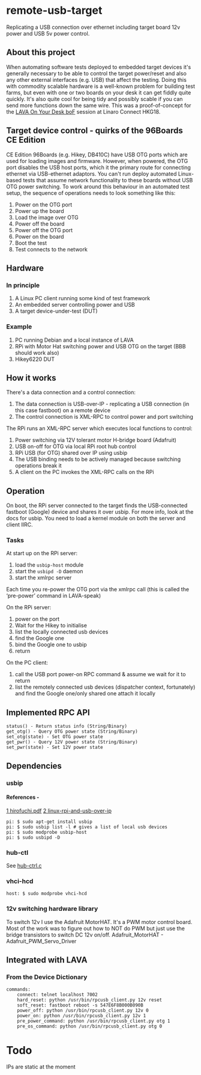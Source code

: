 # remote-usb-target
Replicating a USB connection over ethernet including target board 12v power and USB 5v power control.

## About this project
When automating software tests deployed to embedded target devices it's generally necessary to be able to control the target 
power/reset and also any other external interfaces (e.g. USB) that affect the testing. Doing this with commodity scalable
hardware is a well-known problem for building test farms, but even with one or two boards on your desk it can get fiddly
quite quickly. It's also quite cool for being tidy and possibly scable if you can send more functions down the same wire.
This was a proof-of-concept for the [LAVA On Your Desk boF](http://connect.linaro.org/resource/hkg18/hkg18-tr11/) 
session at Linaro Connect HKG18.

## Target device control - quirks of the 96Boards CE Edition
CE Edition 96Boards (e.g. Hikey, DB410C) have USB OTG ports which are used for loading images and firmware. However, when 
powered, the OTG port disables the USB host ports, which it the primary route for connecting ethernet via USB-ethernet adaptors.
You can't run deploy automated Linux-based tests that assume network functionality to these boards without USB OTG power 
switching. 
To work around this behaviour in an automated test setup, the sequence of operations needs to look something like this:
1. Power on the OTG port
2. Power up the board
3. Load the image over OTG
4. Power off the board
5. Power off the OTG port
6. Power on the board
7. Boot the test
8. Test connects to the network

## Hardware
### In principle
1. A Linux PC client running some kind of test framework
2. An embedded server controlling power and USB
3. A target device-under-test (DUT)
### Example
1. PC running Debian and a local instance of LAVA
2. RPi with Motor Hat switching power and USB OTG on the target (BBB should work also)
3. Hikey6220 DUT

## How it works
There's a data connection and a control connection:
1. The data connection is USB-over-IP - replicating a USB connection (in this case fastboot) on a remote device
2. The control connection is XML-RPC to control power and port switching

The RPi runs an XML-RPC server which executes local functions to control:
1. Power switching via 12V tolerant motor H-bridge board (Adafruit)
2. USB on-off for OTG via local RPi root hub control
3. RPi USB (for OTG) shared over IP using usbip
4. The USB binding needs to be actively managed because switching operations break it
5. A client on the PC invokes the XML-RPC calls on the RPi

## Operation
On boot, the RPi server connected to the target finds the USB-connected fastboot (Google) device and shares it over usbip.
For more info, look at the docs for usbip. You need to load a kernel module on both the server and client IIRC.

### Tasks
At start up on the RPi server:
1. load the `usbip-host` module
2. start the `usbipd -D` daemon
3. start the xmlrpc server 

Each time you re-power the OTG port via the xmlrpc call (this is called the ‘pre-power’ command in LAVA-speak)

On the RPi server:
1. power on the port
2. Wait for the Hikey to initialise
3. list the locally connected usb devices
4. find the Google one 
5. bind the Google one to usbip
6. return

On the PC client:
1. call the USB port power-on RPC command & assume we wait for it to return
2. list the remotely connected usb devices (dispatcher context, fortunately) and find the Google one/only shared one
attach it locally

## Implemented RPC API
```
status() - Return status info (String/Binary)
get_otg() - Query OTG power state (String/Binary)
set_otg(state) - Set OTG power state
get_pwr() - Query 12V power state (String/Binary)
set_pwr(state) - Set 12V power state
```

## Dependencies
### usbip
#### References -  
[1 hirofuchi.pdf](https://www.usenix.org/legacy/events/usenix05/tech/freenix/hirofuchi/hirofuchi.pdf)
[2 linux-rpi-and-usb-over-ip](https://3mdeb.com/firmware/linux-rpi-and-usb-over-ip/)

```
pi: $ sudo apt-get install usbip
pi: $ sudo usbip list -l # gives a list of local usb devices
pi: $ sudo modprobe usbip-host
pi: $ sudo usbipd -D
```

### hub-ctl
See [hub-ctrl.c](https://github.com/codazoda/hub-ctrl.c)

### vhci-hcd
```
host: $ sudo modprobe vhci-hcd
```

### 12v switching hardware library
To switch 12v I use the Adafruit MotorHAT. It's a PWM motor control board. Most of the work was to figure out how
to NOT do PWM but just use the bridge transistors to switch DC 12v on/off.
Adafruit_MotorHAT - Adafruit_PWM_Servo_Driver

## Integrated with LAVA

### From the Device Dictionary
```
commands:
    connect: telnet localhost 7002
    hard_reset: python /usr/bin/rpcusb_client.py 12v reset
    soft_reset: fastboot reboot -s 547E6F8B000B090B
    power_off: python /usr/bin/rpcusb_client.py 12v 0
    power_on: python /usr/bin/rpcusb_client.py 12v 1
    pre_power_command: python /usr/bin/rpcusb_client.py otg 1
    pre_os_command: python /usr/bin/rpcusb_client.py otg 0
```    

# Todo
IPs are static at the moment
